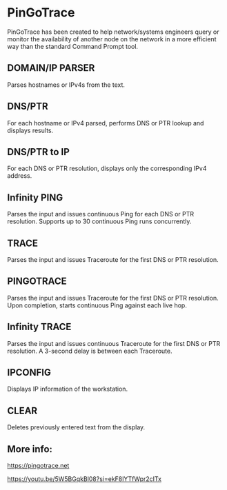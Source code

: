 # PinGoTrace

PinGoTrace has been created to help network/systems engineers query or monitor the availability of another node on the network in a more efficient way than the standard Command Prompt tool.

## DOMAIN/IP PARSER
Parses hostnames or IPv4s from the text.

## DNS/PTR
For each hostname or IPv4 parsed, performs DNS or PTR lookup and displays results.

## DNS/PTR to IP
For each DNS or PTR resolution, displays only the corresponding IPv4 address.

## Infinity PING
Parses the input and issues continuous Ping for each DNS or PTR resolution. Supports up to 30 continuous Ping runs concurrently.

## TRACE
Parses the input and issues Traceroute for the first DNS or PTR resolution.

## PINGOTRACE
Parses the input and issues Traceroute for the first DNS or PTR resolution. Upon completion, starts continuous Ping against each live hop.

## Infinity TRACE
Parses the input and issues continuous Traceroute for the first DNS or PTR resolution. A 3-second delay is between each Traceroute.

## IPCONFIG
Displays IP information of the workstation.

## CLEAR
Deletes previously entered text from the display.

## More info:
https://pingotrace.net

https://youtu.be/5W5BGqkBl08?si=ekF8lYTfWpr2cITx
